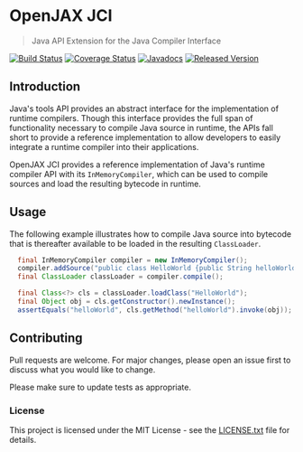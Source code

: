 # OpenJAX JCI

> Java API Extension for the Java Compiler Interface

[![Build Status](https://travis-ci.org/openjax/jci.png)](https://travis-ci.org/openjax/jci)
[![Coverage Status](https://coveralls.io/repos/github/openjax/jci/badge.svg)](https://coveralls.io/github/openjax/jci)
[![Javadocs](https://www.javadoc.io/badge/org.openjax/jci.svg)](https://www.javadoc.io/doc/org.openjax/jci)
[![Released Version](https://img.shields.io/maven-central/v/org.openjax/jci.svg)](https://mvnrepository.com/artifact/org.openjax/jci)

## Introduction

Java's tools API provides an abstract interface for the implementation of runtime compilers. Though this interface provides the full span of functionality necessary to compile Java source in runtime, the APIs fall short to provide a reference implementation to allow developers to easily integrate a runtime compiler into their applications.

OpenJAX JCI provides a reference implementation of Java's runtime compiler API with its `InMemoryCompiler`, which can be used to compile sources and load the resulting bytecode in runtime.

## Usage

  The following example illustrates how to compile Java source into bytecode that is thereafter available to be loaded in the resulting `ClassLoader`.

  ```java
    final InMemoryCompiler compiler = new InMemoryCompiler();
    compiler.addSource("public class HelloWorld {public String helloWorld() {return \"Hello world!\";}}");
    final ClassLoader classLoader = compiler.compile();

    final Class<?> cls = classLoader.loadClass("HelloWorld");
    final Object obj = cls.getConstructor().newInstance();
    assertEquals("helloWorld", cls.getMethod("helloWorld").invoke(obj));
  ```

## Contributing

Pull requests are welcome. For major changes, please open an issue first to discuss what you would like to change.

Please make sure to update tests as appropriate.

### License

This project is licensed under the MIT License - see the [LICENSE.txt](LICENSE.txt) file for details.